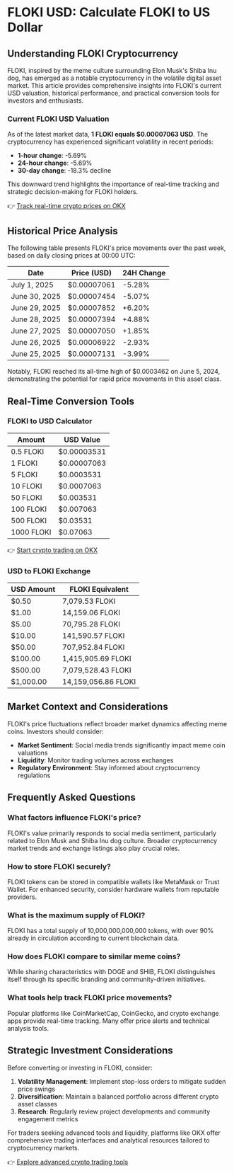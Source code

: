 # FLOKI USD: Calculate FLOKI to US Dollar

## Understanding FLOKI Cryptocurrency

FLOKI, inspired by the meme culture surrounding Elon Musk's Shiba Inu dog, has emerged as a notable cryptocurrency in the volatile digital asset market. This article provides comprehensive insights into FLOKI's current USD valuation, historical performance, and practical conversion tools for investors and enthusiasts.

### Current FLOKI USD Valuation

As of the latest market data, **1 FLOKI equals $0.00007063 USD**. The cryptocurrency has experienced significant volatility in recent periods:

- **1-hour change**: -5.69%
- **24-hour change**: -5.69%
- **30-day change**: -18.3% decline

This downward trend highlights the importance of real-time tracking and strategic decision-making for FLOKI holders.

👉 [Track real-time crypto prices on OKX](https://bit.ly/okx-bonus)

## Historical Price Analysis

The following table presents FLOKI's price movements over the past week, based on daily closing prices at 00:00 UTC:

| Date       | Price (USD)    | 24H Change |
|------------|----------------|------------|
| July 1, 2025 | $0.00007061    | -5.28%     |
| June 30, 2025| $0.00007454    | -5.07%     |
| June 29, 2025| $0.00007852    | +6.20%     |
| June 28, 2025| $0.00007394    | +4.88%     |
| June 27, 2025| $0.00007050    | +1.85%     |
| June 26, 2025| $0.00006922    | -2.93%     |
| June 25, 2025| $0.00007131    | -3.99%     |

Notably, FLOKI reached its all-time high of $0.0003462 on June 5, 2024, demonstrating the potential for rapid price movements in this asset class.

## Real-Time Conversion Tools

### FLOKI to USD Calculator

| Amount       | USD Value         |
|--------------|-------------------|
| 0.5 FLOKI    | $0.00003531       |
| 1 FLOKI      | $0.00007063       |
| 5 FLOKI      | $0.0003531        |
| 10 FLOKI     | $0.0007063        |
| 50 FLOKI     | $0.003531         |
| 100 FLOKI    | $0.007063         |
| 500 FLOKI    | $0.03531          |
| 1000 FLOKI   | $0.07063          |

👉 [Start crypto trading on OKX](https://bit.ly/okx-bonus)

### USD to FLOKI Exchange

| USD Amount   | FLOKI Equivalent  |
|--------------|-------------------|
| $0.50        | 7,079.53 FLOKI    |
| $1.00        | 14,159.06 FLOKI   |
| $5.00        | 70,795.28 FLOKI   |
| $10.00       | 141,590.57 FLOKI  |
| $50.00       | 707,952.84 FLOKI  |
| $100.00      | 1,415,905.69 FLOKI|
| $500.00      | 7,079,528.43 FLOKI|
| $1,000.00    | 14,159,056.86 FLOKI|

## Market Context and Considerations

FLOKI's price fluctuations reflect broader market dynamics affecting meme coins. Investors should consider:

- **Market Sentiment**: Social media trends significantly impact meme coin valuations
- **Liquidity**: Monitor trading volumes across exchanges
- **Regulatory Environment**: Stay informed about cryptocurrency regulations

## Frequently Asked Questions

### What factors influence FLOKI's price?

FLOKI's value primarily responds to social media sentiment, particularly related to Elon Musk and Shiba Inu dog culture. Broader cryptocurrency market trends and exchange listings also play crucial roles.

### How to store FLOKI securely?

FLOKI tokens can be stored in compatible wallets like MetaMask or Trust Wallet. For enhanced security, consider hardware wallets from reputable providers.

### What is the maximum supply of FLOKI?

FLOKI has a total supply of 10,000,000,000,000 tokens, with over 90% already in circulation according to current blockchain data.

### How does FLOKI compare to similar meme coins?

While sharing characteristics with DOGE and SHIB, FLOKI distinguishes itself through its specific branding and community-driven initiatives.

### What tools help track FLOKI price movements?

Popular platforms like CoinMarketCap, CoinGecko, and crypto exchange apps provide real-time tracking. Many offer price alerts and technical analysis tools.

## Strategic Investment Considerations

Before converting or investing in FLOKI, consider:

1. **Volatility Management**: Implement stop-loss orders to mitigate sudden price swings
2. **Diversification**: Maintain a balanced portfolio across different crypto asset classes
3. **Research**: Regularly review project developments and community engagement metrics

For traders seeking advanced tools and liquidity, platforms like OKX offer comprehensive trading interfaces and analytical resources tailored to cryptocurrency markets.

👉 [Explore advanced crypto trading tools](https://bit.ly/okx-bonus)